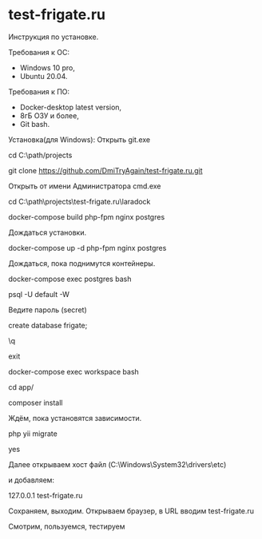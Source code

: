 # test-frigate.ru

Инструкция по установке.

Требования к ОС:
- Windows 10 pro,
- Ubuntu 20.04.

Требования к ПО:
- Docker-desktop latest version,
- 8гБ ОЗУ и более,
- Git bash.

Установка(для Windows):
Открыть git.exe

cd C:\path/projects

git clone https://github.com/DmiTryAgain/test-frigate.ru.git

Открыть от имени Администратора cmd.exe

cd C:\path\projects\test-frigate.ru\laradock

docker-compose build php-fpm nginx postgres

Дождаться установки.

docker-compose up -d php-fpm nginx postgres

Дождаться, пока поднимутся контейнеры.

docker-compose exec postgres bash

psql -U default -W

Ведите пароль (secret)

create database frigate;

\q

exit

docker-compose exec workspace bash

cd app/

composer install

Ждём, пока установятся зависимости.

php yii migrate

yes

Далее открываем хост файл (C:\Windows\System32\drivers\etc)

и добавляем:

127.0.0.1 test-frigate.ru

Сохраняем, выходим. Открываем браузер, в URL вводим test-frigate.ru

Смотрим, пользуемся, тестируем
